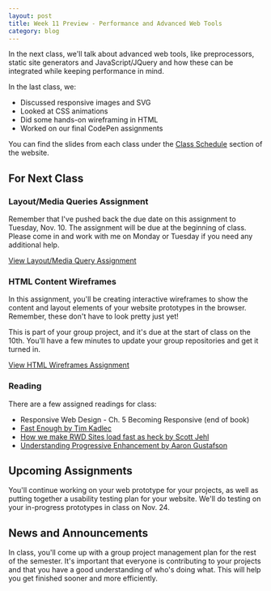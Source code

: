 ```yaml
---
layout: post
title: Week 11 Preview - Performance and Advanced Web Tools
category: blog
---
```


In the next class, we'll talk about advanced web tools, like preprocessors, static site generators and JavaScript/JQuery and how these can be integrated while keeping performance in mind.

In the last class, we:

* Discussed responsive images and SVG
* Looked at CSS animations
* Did some hands-on wireframing in HTML
* Worked on our final CodePen assignments

You can find the slides from each class under the [Class Schedule](http://rwdkent.com/class/schedule/) section of the website.

## For Next Class

### Layout/Media Queries Assignment

Remember that I've pushed back the due date on this assignment to Tuesday, Nov. 10.  The assignment will be due at the beginning of class.  Please come in and work with me on Monday or Tuesday if you need any additional help.

<a href="http://rwdkent.com/class/assignments/layout" class="button small">View Layout/Media Query Assignment</a>

### HTML Content Wireframes

In this assignment, you'll be creating interactive wireframes to show the content and layout elements of your website prototypes in the browser.  Remember, these don't have to look pretty just yet!

This is part of your group project, and it's due at the start of class on the 10th.  You'll have a few minutes to update your group repositories and get it turned in.  

<a href="http://rwdkent.com/class/assignments/wireframes" class="button small">View HTML Wireframes Assignment</a>

### Reading

There are a few assigned readings for class:

* Responsive Web Design - Ch. 5 Becoming Responsive (end of book)
* [Fast Enough by Tim Kadlec](http://timkadlec.com/2014/01/fast-enough/)
* [How we make RWD Sites load fast as heck by Scott Jehl](https://www.filamentgroup.com/lab/performance-rwd.html)
* [Understanding Progressive Enhancement by Aaron Gustafson](http://alistapart.com/article/understandingprogressiveenhancement)

## Upcoming Assignments

You'll continue working on your web prototype for your projects, as well as putting together a usability testing plan for your website.  We'll do testing on your in-progress prototypes in class on Nov. 24.  

## News and Announcements

In class, you'll come up with a group project management plan for the rest of the semester.  It's important that everyone is contributing to your projects and that you have a good understanding of who's doing what.  This will help you get finished sooner and more efficiently.
